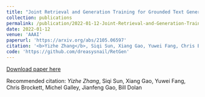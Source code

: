 ```yaml
---
title: "Joint Retrieval and Generation Training for Grounded Text Generation."
collection: publications
permalink: /publication/2022-01-12-Joint-Retrieval-and-Generation-Training-for-Grounded-Text-Generation
date: 2022-01-12
venue: 'AAAI'
paperurl: 'https://arxiv.org/abs/2105.06597'
citation: '<b>Yizhe Zhang</b>, Siqi Sun, Xiang Gao, Yuwei Fang, Chris Brockett, Michel Galley, Jianfeng Gao, Bill Dolan'
code: 'https://github.com/dreasysnail/RetGen'
---
```


[Download paper here](https://arxiv.org/abs/2105.06597)

Recommended citation: *Yizhe Zhang*, Siqi Sun, Xiang Gao, Yuwei Fang, Chris Brockett, Michel Galley, Jianfeng Gao, Bill Dolan